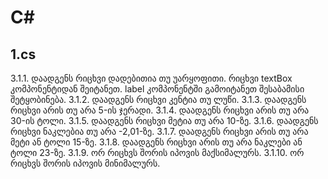 # C#
## 1.cs
3.1.1. დაადგენს რიცხვი დადებითია თუ უარყოფითი. რიცხვი textBox კომპონენტიდან შეიტანეთ.
label კომპონენტში გამოიტანეთ შესაბამისი შეტყობინება.
3.1.2. დაადგენს რიცხვი კენტია თუ ლუწი.
3.1.3. დაადგენს რიცხვი არის თუ არა 5-ის ჯერადი.
3.1.4. დაადგენს რიცხვი არის თუ არა 30-ის ტოლი.
3.1.5. დაადგენს რიცხვი მეტია თუ არა 10-ზე.
3.1.6. დაადგენს რიცხვი ნაკლებია თუ არა -2,01-ზე.
3.1.7. დაადგენს რიცხვი არის თუ არა მეტი ან ტოლი 15-ზე.
3.1.8. დაადგენს რიცხვი არის თუ არა ნაკლები ან ტოლი 23-ზე.
3.1.9. ორ რიცხვს შორის იპოვის მაქსიმალურს.
3.1.10. ორ რიცხვს შორის იპოვის მინიმალურს.